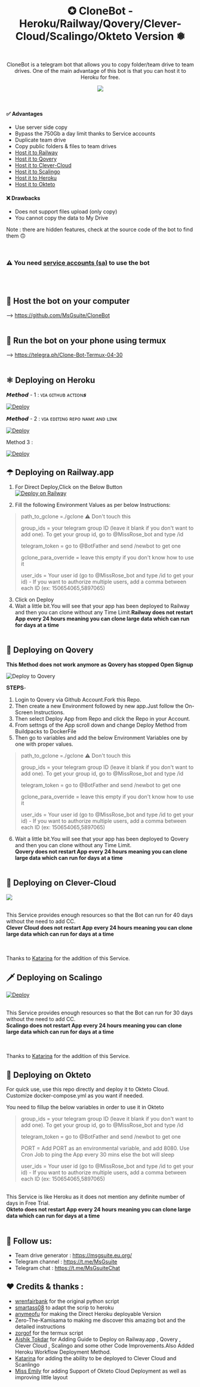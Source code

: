 <h1 align="center">✪ CloneBot - Heroku/Railway/Qovery/Clever-Cloud/Scalingo/Okteto Version ❅<br></h1> 

<br />

<p align="center">CloneBot is a telegram bot that allows you to copy folder/team drive to team drives. One of the main advantage of this bot is that you can host it to Heroku for free.<p/>

<!-- > ## A simple bot to copy and duplicate team drives -->
<p align="center">
  <img src="https://i.imgur.com/QkxmCOp.png" />
</p>

<br />

#### ✅ Advantages
- Use server side copy
- Bypass the 750Gb a day limit thanks to Service accounts
- Duplicate team drive
- Copy public folders & files to team drives
- [Host it to Railway](https://railway.app)
- [Host it to Qovery](https://www.qovery.com/)
- [Host it to Clever-Cloud](https://www.clever-cloud.com)
- [Host it to Scalingo](https://scalingo.com)
- [Host it to Heroku](https://www.heroku.com)
- [Host it to Okteto](https://www.okteto.com)

#### ❌ Drawbacks
- Does not support files upload (only copy)
- You cannot copy the data to My Drive

Note : there are hidden features, check at the source code of the bot to find them 🙃

<br/>

### ⚠ You need [service accounts (sa)](https://telegra.ph/How-to-create-and-use-service-accounts-sa-03-31) to use the bot
<br/><br/>

## 💠 Host the bot on your computer

--> https://github.com/MsGsuite/CloneBot
<br/><br/>

## 📱 Run the bot on your phone using termux

--> https://telegra.ph/Clone-Bot-Termux-04-30
<br/><br/>

## ⚛️ Deploying on Heroku

𝙈𝙚𝙩𝙝𝙤𝙙 - 1 : ᴠɪᴀ ɢɪᴛʜᴜʙ ᴀᴄᴛɪᴏɴ𝙨

[![Deploy](https://telegra.ph/file/e7d224c45cf1d106a28fa.png)](Heroku_Deployment.md)



𝙈𝙚𝙩𝙝𝙤𝙙 - 2 : ᴠɪᴀ ᴇᴅɪᴛɪɴɢ ʀᴇᴘᴏ ɴᴀᴍᴇ ᴀɴᴅ ʟɪɴᴋ

[![Deploy](https://telegra.ph/file/e7d224c45cf1d106a28fa.png)](https://telegra.ph/Temporary-Heroku-Deployment-Method-for-MSGuite-CloneBot-11-23)

Method 3 : 

[![Deploy](https://telegra.ph/file/e7d224c45cf1d106a28fa.png)](https://dashboard.heroku.com/deploy?template=https://github.com/GarouTheDevil/CloneHerokuBot)


## ☂ Deploying on Railway.app

1. For Direct Deploy,Click on the Below Button<br/>
[![Deploy on Railway](https://railway.app/button.svg)](https://railway.app/new/template?template=https%3A%2F%2Fgithub.com%2Faishik2005%2Fclonebot&envs=group_ids%2Ctelegram_token%2Cgclone_para_override%2Cpath_to_gclone%2Cuser_ids&optionalEnvs=gclone_para_override&group_idsDesc=your+telegram+group+ID+%28leave+it+blank+if+you+don%27t+want+to+add+one%29.+To+get+your+group+id%2C+go+to+%40MissRose_bot+and+type+%2Fid&telegram_tokenDesc=go+to+%40BotFather+and+send+%2Fnewbot+to+get+one&gclone_para_overrideDesc=Dont+fill+any+value+for+this+Var&path_to_gcloneDesc=%E2%9A%A0+Don%27t+touch%2Fchange+this+value.+++++++++++++++++++++++++If+you+see+the+value+empty+then+fill+it+as+%27+.%2Fgclone+%27&user_idsDesc=Your+user+id+%28go+to+%40MissRose_bot+and+type+%2Fid+to+get+your+id%29+-+If+you+want+to+authorize+multiple+users%2C+add+a+comma+between+each+ID+%28ex%3A+150654065%2C5897065%29&referralCode=GD5pqS)

2. Fill the following Environment Values as per below Instructions: 

> path_to_gclone =./gclone  ⚠ Don't touch this
>
> group_ids = your telegram group ID (leave it blank if you don't want to add one). To get your group id, go to @MissRose_bot and type /id
> 
> telegram_token = go to @BotFather and send /newbot to get one
> 
> gclone_para_override = leave this empty if you don't know how to use it
>
> user_ids = Your user id (go to @MissRose_bot and type /id to get your id) - If you want to authorize multiple users, add a comma between each ID (ex: 150654065,5897065)
> 


3. Click on Deploy
4. Wait a little bit.You will see that your app has been deployed to Railway and then you can clone without any Time Limit.<b>Railway does not restart App every 24 hours meaning you can clone large data which can run for days at a time </b><br/><br/>

## 🌟 Deploying on Qovery

<b>This Method does not work anymore as Qovery has stopped Open Signup</b>

<img src="https://i.imgur.com/VT7bQZb.png" alt="Deploy to Qovery"/>

𝐒𝐓𝐄𝐏𝐒-
<BR>
1. Login to Qovery via Github Account.Fork this Repo.
2. Then create a new Environment followed by new app.Just follow the On-Screen Instructions.
3. Then select Deploy App from Repo and click the Repo in your Account.
4. From settngs of the App scroll down and change Deploy Method from Buildpacks to DockerFile
5. Then go to variables and add the below Environment Variables one by one with proper values.
> path_to_gclone =./gclone  ⚠ Don't touch this
>
> group_ids = your telegram group ID (leave it blank if you don't want to add one). To get your group id, go to @MissRose_bot and type /id
> 
> telegram_token = go to @BotFather and send /newbot to get one
> 
> gclone_para_override = leave this empty if you don't know how to use it
>
> user_ids = Your user id (go to @MissRose_bot and type /id to get your id) - If you want to authorize multiple users, add a comma between each ID (ex: 150654065,5897065)

6. Wait a little bit.You will see that your app has been deployed to Qovery and then you can clone without any Time Limit.<b><br/>Qovery does not restart App every 24 hours meaning you can clone large data which can run for days at a time </b><br><br>

## 💎 Deploying on Clever-Cloud

<a href="https://bit.ly/CloneBot_CleverCloud"><img src="https://img.shields.io/badge/Clever%20Cloud%20Deploy%20Guide-grey?style=for-the-badge&logo=telegraph"></a>

<br>This Service provides enough resources so that the Bot can run for 40 days without the need to add CC.<b><br/>Clever Cloud does not restart App every 24 hours meaning you can clone large data which can run for days at a time </b><br><br>

<br>Thanks to [Katarina](https://github.com/tiararosebiezetta) for the addition of this Service.

## 🗡️ Deploying on Scalingo

[![Deploy](https://cdn.scalingo.com/deploy/button.svg)](https://dashboard.scalingo.com/create/app?source=https://github.com/tiararosebiezetta/CloneBot_Scalingo)

<br>This Service provides enough resources so that the Bot can run for 30 days without the need to add CC.<b><br/>Scalingo does not restart App every 24 hours meaning you can clone large data which can run for days at a time </b><br><br>

<br>Thanks to [Katarina](https://github.com/tiararosebiezetta) for the addition of this Service.

## 💫 Deploying on Okteto

For quick use, use this repo directly and deploy it to Okteto Cloud. Customize docker-compose.yml as you want if needed.

You need to fillup the below variables in order to use it in Okteto 

> group_ids = your telegram group ID (leave it blank if you don't want to add one). To get your group id, go to @MissRose_bot and type /id
> 
> telegram_token = go to @BotFather and send /newbot to get one
> 
> PORT = Add PORT as an environmental variable, and add 8080. Use Cron Job to ping the App every 30 mins else the bot will sleep
>
> user_ids = Your user id (go to @MissRose_bot and type /id to get your id) - If you want to authorize multiple users, add a comma between each ID (ex: 150654065,5897065)

<br>This Service is like Heroku as it does not mention any definite number of days in Free Trial.<b><br/>Okteto does not restart App every 24 hours meaning you can clone large data which can run for days at a time </b><br><br>

## 📢 Follow us:
- Team drive generator : https://msgsuite.eu.org/
- Telegram channel : https://t.me/MsGsuite
- Telegram chat : https://t.me/MsGsuiteChat

## ❤️ Credits & thanks :
- [wrenfairbank](https://github.com/wrenfairbank/telegram_gcloner) for the original python script
- [smartass08](https://github.com/smartass08/telegram_gcloner) to adapt the scrip to heroku
- [anymeofu](https://github.com/anymeofu/CloneBot) for making the Direct Heroku deployable Version
- Zero-The-Kamisama to making me discover this amazing bot and the detailed instructions
- [zorgof](https://t.me/zorgof) for the termux script
- [Aishik Tokdar](https://github.com/aishik2005) for Adding Guide to Deploy on Railway.app , Qovery , Clever Cloud , Scalingo and some other Code Improvements.Also Added Heroku Workflow Deployment Method.
- [Katarina](https://github.com/tiararosebiezetta) for adding the ability to be deployed to Clever Cloud and Scanlingo
- [Miss Emily](https://github.com/missemily2022) for adding Support of Okteto Cloud Deployment as well as improving little layout
